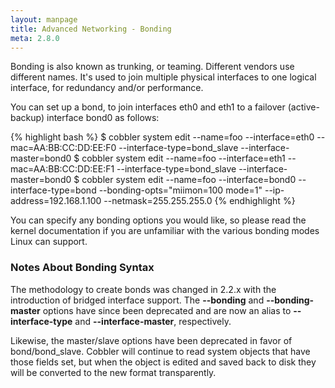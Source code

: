```yaml
---
layout: manpage
title: Advanced Networking - Bonding
meta: 2.8.0
---
```


Bonding is also known as trunking, or teaming. Different vendors use different names. It's used to join multiple physical interfaces to one logical interface, for redundancy and/or performance.

You can set up a bond, to join interfaces eth0 and eth1 to a failover (active-backup) interface bond0 as follows:

{% highlight bash %}
$ cobbler system edit --name=foo --interface=eth0 --mac=AA:BB:CC:DD:EE:F0 --interface-type=bond_slave --interface-master=bond0
$ cobbler system edit --name=foo --interface=eth1 --mac=AA:BB:CC:DD:EE:F1 --interface-type=bond_slave --interface-master=bond0
$ cobbler system edit --name=foo --interface=bond0 --interface-type=bond --bonding-opts="miimon=100 mode=1" --ip-address=192.168.1.100 --netmask=255.255.255.0
{% endhighlight %}

You can specify any bonding options you would like, so please read the kernel documentation if you are unfamiliar with the various bonding modes Linux can support.

### Notes About Bonding Syntax

The methodology to create bonds was changed in 2.2.x with the introduction of bridged interface support. The **--bonding** and **--bonding-master** options have since been deprecated and are now an alias to **--interface-type** and **--interface-master**, respectively.

Likewise, the master/slave options have been deprecated in favor of bond/bond_slave. Cobbler will continue to read system objects that have those fields set, but when the object is edited and saved back to disk they will be converted to the new format transparently.
